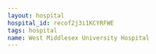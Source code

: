 ```yaml
---
layout: hospital
hospital_id: recof2j3i1KCYRFWE
tags: hospital
name: West Middlesex University Hospital
---
```


